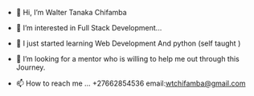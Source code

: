 - 👋 Hi, I’m Walter Tanaka Chifamba
- 👀 I’m interested in Full Stack Development...
- 🌱 I just started learning Web Development And python (self taught )
- 💞️ I’m looking for a mentor who is willing to help me out through this Journey.
      
- 📫 How to reach me ... +27662854536 email:wtchifamba@gmail.com

<!---
tanakawale/tanakawale is a ✨ special ✨ repository because its `README.md` (this file) appears on your GitHub profile.
You can click the Preview link to take a look at your changes.
--->
